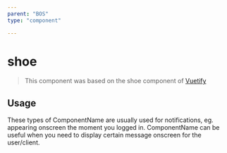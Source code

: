 ```yaml
---
parent: "BOS"
type: "component"

---
```


# shoe

>This component was based on the shoe component of [Vuetify](https://vuetifyjs.com/en/components/shoe/ "Vuetify's shoe component")

## Usage

These types of ComponentName are usually used for notifications, eg. appearing onscreen the moment you logged in. ComponentName can be useful when you need to display certain message onscreen for the user/client.

<!-- Component template need to be here -->
<shoe :file="'example'"/>





